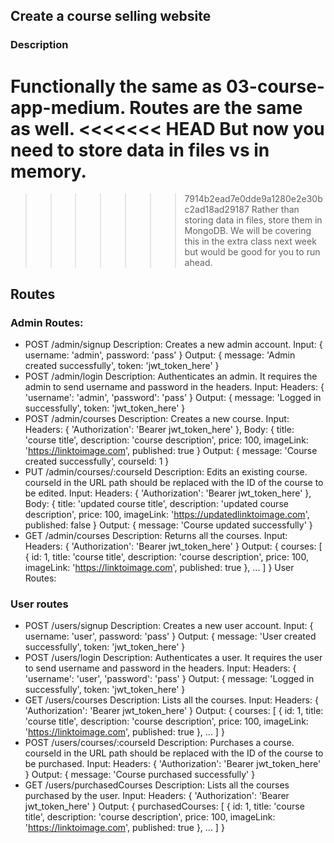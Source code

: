 ## Create a course selling website

### Description
Functionally the same as 03-course-app-medium. Routes are the same as well.
<<<<<<< HEAD
But now you need to store data in files vs in memory.
=======
>>>>>>> 7914b2ead7e0dde9a1280e2e30bc2ad18ad29187
Rather than storing data in files, store them in MongoDB. 
We will be covering this in the extra class next week but would be good for you to run ahead.

## Routes
### Admin Routes:
 - POST /admin/signup
   Description: Creates a new admin account.
   Input: { username: 'admin', password: 'pass' }
   Output: { message: 'Admin created successfully', token: 'jwt_token_here' }
 - POST /admin/login
   Description: Authenticates an admin. It requires the admin to send username and password in the headers.
   Input: Headers: { 'username': 'admin', 'password': 'pass' }
   Output: { message: 'Logged in successfully', token: 'jwt_token_here' }
 - POST /admin/courses
   Description: Creates a new course.
   Input: Headers: { 'Authorization': 'Bearer jwt_token_here' }, Body: { title: 'course title', description: 'course description', price: 100, imageLink: 'https://linktoimage.com', published: true }
   Output: { message: 'Course created successfully', courseId: 1 }
 - PUT /admin/courses/:courseId
   Description: Edits an existing course. courseId in the URL path should be replaced with the ID of the course to be edited.
   Input: Headers: { 'Authorization': 'Bearer jwt_token_here' }, Body: { title: 'updated course title', description: 'updated course description', price: 100, imageLink: 'https://updatedlinktoimage.com', published: false }
   Output: { message: 'Course updated successfully' }
 - GET /admin/courses
   Description: Returns all the courses.
   Input: Headers: { 'Authorization': 'Bearer jwt_token_here' }
   Output: { courses: [ { id: 1, title: 'course title', description: 'course description', price: 100, imageLink: 'https://linktoimage.com', published: true }, ... ] }
   User Routes:

### User routes
 - POST /users/signup
   Description: Creates a new user account.
   Input: { username: 'user', password: 'pass' }
   Output: { message: 'User created successfully', token: 'jwt_token_here' }
 - POST /users/login
   Description: Authenticates a user. It requires the user to send username and password in the headers.
   Input: Headers: { 'username': 'user', 'password': 'pass' }
   Output: { message: 'Logged in successfully', token: 'jwt_token_here' }
 - GET /users/courses
   Description: Lists all the courses.
   Input: Headers: { 'Authorization': 'Bearer jwt_token_here' }
   Output: { courses: [ { id: 1, title: 'course title', description: 'course description', price: 100, imageLink: 'https://linktoimage.com', published: true }, ... ] }
 - POST /users/courses/:courseId
   Description: Purchases a course. courseId in the URL path should be replaced with the ID of the course to be purchased.
   Input: Headers: { 'Authorization': 'Bearer jwt_token_here' }
   Output: { message: 'Course purchased successfully' }
 - GET /users/purchasedCourses
   Description: Lists all the courses purchased by the user.
   Input: Headers: { 'Authorization': 'Bearer jwt_token_here' }
   Output: { purchasedCourses: [ { id: 1, title: 'course title', description: 'course description', price: 100, imageLink: 'https://linktoimage.com', published: true }, ... ] }
